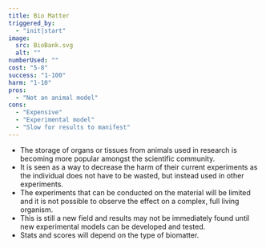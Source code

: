 ```yaml
---
title: Bio Matter
triggered_by:
  - "init|start"
image:
  src: BioBank.svg
  alt: ""
numberUsed: ""
cost: "5-8"
success: "1-100"
harm: "1-10"
pros:
  - "Not an animal model"
cons:
  - "Expensive"
  - "Experimental model"
  - "Slow for results to manifest"
---
```


- The storage of organs or tissues from animals used in research is becoming more popular amongst the scientific community.
- It is seen as a way to decrease the harm of their current experiments as the individual does not have to be wasted, but instead used in other experiments.
- The experiments that can be conducted on the material will be limited and it is not possible to observe the effect on a complex, full living organism.
- This is still a new field and results may not be immediately found until new experimental models can be developed and tested.
- Stats and scores will depend on the type of biomatter.
